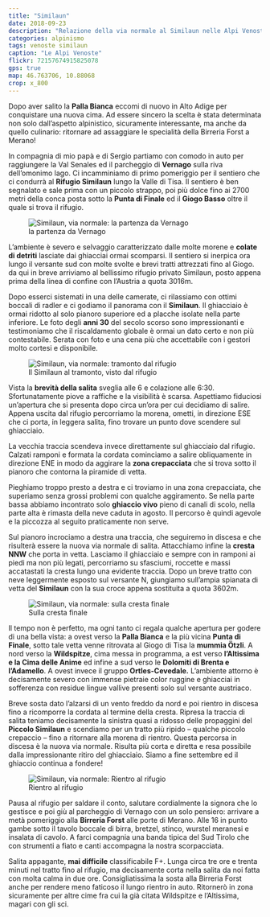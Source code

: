 ```yaml
---
title: "Similaun"
date: 2018-09-23
description: "Relazione della via normale al Similaun nelle Alpi Venoste. Partenza da Vernago e pernottamento al rifugio Similaun."
categories: alpinismo
tags: venoste similaun
caption: "Le Alpi Venoste"
flickr: 72157674915825078
gps: true
map: 46.763706, 10.88068
crop: x_800
---
```


Dopo aver salito la **Palla Bianca** eccomi di nuovo in Alto Adige per conquistare una nuova cima. Ad essere sincero la scelta è stata determinata non solo dall’aspetto alpinistico, sicuramente interessante, ma anche da quello culinario: ritornare ad assaggiare le specialità della Birreria Forst a Merano!

In compagnia di mio papà e di Sergio partiamo con comodo in auto per raggiungere la Val Senales ed il parcheggio di **Vernago** sulla riva dell’omonimo lago. Ci incamminiamo di primo pomeriggio per il sentiero che ci condurrà al **Rifugio Similaun** lungo la Valle di Tisa. Il sentiero è ben segnalato e sale prima con un piccolo strappo, poi più dolce fino ai 2700 metri della conca posta sotto la **Punta di Finale** ed il **Giogo Basso** oltre il quale si trova il rifugio. 

<figure>
    <img src="https://farm2.staticflickr.com/1910/45519749142_6194a2c1ea_c.jpg" alt="Similaun, via normale: la partenza da Vernago" /> 
    <figcaption>la partenza da Vernago</figcaption>
</figure>

L’ambiente è severo e selvaggio caratterizzato dalle molte morene e **colate di detriti** lasciate dai ghiacciai ormai scomparsi. Il sentiero si inerpica ora lungo il versante sud con molte svolte e brevi tratti attrezzati fino al Giogo. da qui in breve arriviamo al bellissimo rifugio privato Similaun, posto appena prima della linea di confine con l’Austria a quota 3016m.

Dopo esserci sistemati in una delle camerate, ci rilassiamo con ottimi boccali di radler e ci godiamo il panorama con il **Similaun**. Il ghiacciaio è ormai ridotto al solo pianoro superiore ed a placche isolate nella parte inferiore. Le foto degli **anni 30** del secolo scorso sono impressionanti e testimoniamo che il riscaldamento globale è ormai un dato certo e non più contestabile. Serata con foto e una cena più che accettabile con i gestori molto cortesi e disponibile.

<figure>
    <img src="https://farm2.staticflickr.com/1957/44845270234_34c14644df_c.jpg" alt="Similaun, via normale: tramonto dal rifugio" /> 
    <figcaption>Il Similaun al tramonto, visto dal rifugio</figcaption>
</figure>

Vista la **brevità della salita** sveglia alle 6 e colazione alle 6:30. Sfortunatamente piove a raffiche e la visibilità è scarsa. Aspettiamo fiduciosi un’apertura che si presenta dopo circa un’ora per cui decidiamo di salire. Appena uscita dal rifugio percorriamo la morena, ometti, in direzione ESE che ci porta, in leggera salita, fino trovare un punto dove scendere sul ghiacciaio. 

La vecchia traccia scendeva invece direttamente sul ghiacciaio dal rifugio. Calzati ramponi e formata la cordata cominciamo a salire obliquamente in direzione ENE in modo da aggirare la **zona crepacciata** che si trova sotto il pianoro che contorna la piramide di vetta.

Pieghiamo troppo presto a destra e ci troviamo in una zona crepacciata, che superiamo senza grossi problemi con qualche aggiramento. Se nella parte bassa abbiamo incontrato solo **ghiaccio vivo** pieno di canali di scolo, nella parte alta è rimasta della neve caduta in agosto. Il percorso è quindi agevole e la piccozza al seguito praticamente non serve.

Sul pianoro incrociamo a destra una traccia, che seguiremo in discesa e che risulterà essere la nuova via normale di salita. Attacchiamo infine la **cresta NNW** che porta in vetta. Lasciamo il ghiacciaio e sempre con in ramponi ai piedi ma non più legati, percorriamo su sfasciumi, roccette e massi accatastati la cresta lungo una evidente traccia. Dopo un breve tratto con neve leggermente esposto sul versante N, giungiamo sull’ampia spianata di vetta del **Similaun** con la sua croce appena sostituita a quota 3602m.

<figure>
    <img src="https://farm2.staticflickr.com/1976/45520400532_104b1e2393_c.jpg" alt="Similaun, via normale: sulla cresta finale" /> 
    <figcaption>Sulla cresta finale</figcaption>
</figure>

Il tempo non è perfetto, ma ogni tanto ci regala qualche apertura per godere di una bella vista: a ovest verso la **Palla Bianca** e la più vicina **Punta di Finale**, sotto tale vetta venne ritrovata al Giogo di Tisa la **mummia Ötzli**. A nord verso la **Wildspitze**, cima messa in programma, a est verso **l’Altissima e la Cima delle Anime** ed infine a sud verso le **Dolomiti di Brenta e l’Adamello**. A ovest invece il gruppo **Ortles-Cevedale.** L’ambiente attorno è decisamente severo con immense pietraie color ruggine e ghiacciai in sofferenza con residue lingue vallive presenti solo sul versante austriaco.

Breve sosta dato l’alzarsi di un vento freddo da nord e poi rientro in discesa fino a ricomporre la cordata al termine della cresta. Ripresa la traccia di salita teniamo decisamente la sinistra quasi a ridosso delle propaggini del **Piccolo Similaun** e scendiamo per un tratto più ripido – qualche piccolo crepaccio – fino a ritornare alla morena di rientro. Questa percorsa in discesa è la nuova via normale. Risulta più corta e diretta e resa possibile dalla impressionante ritiro del ghiacciaio. Siamo a fine settembre ed il ghiaccio continua a fondere!

<figure>
    <img src="https://farm2.staticflickr.com/1950/31697655388_845b1da665_c.jpg" alt="Similaun, via normale: Rientro al rifugio" /> 
    <figcaption>Rientro al rifugio</figcaption>
</figure>

Pausa al rifugio per saldare il conto, salutare cordialmente la signora che lo gestisce e poi giù al parcheggio di Vernago con un solo pensiero: arrivare a metà pomeriggio alla **Birreria Forst** alle porte di Merano. Alle 16 in punto gambe sotto il tavolo boccale di birra, bretzel, stinco, wurstel meranesi e insalata di cavolo. A farci compagnia una banda tipica del Sud Tirolo che con strumenti a fiato e canti accompagna la nostra scorpacciata.

Salita appagante, **mai difficile** classificabile F+. Lunga circa tre ore e trenta minuti nel tratto fino al rifugio, ma decisamente corta nella salita da noi fatta con molta calma in due ore. Consigliatissima la sosta alla Birreria Forst anche per rendere meno faticoso il lungo rientro in auto. Ritornerò in zona sicuramente per altre cime fra cui la già citata Wildspitze e l’Altissima, magari con gli sci.


